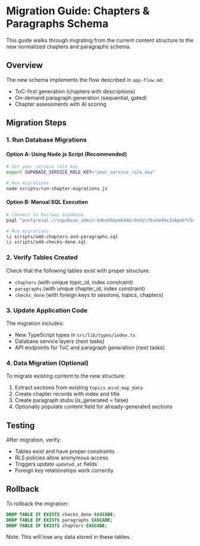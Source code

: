 # Migration Guide: Chapters & Paragraphs Schema

This guide walks through migrating from the current content structure to the new normalized chapters and paragraphs schema.

## Overview

The new schema implements the flow described in `app-flow.md`:
- ToC-first generation (chapters with descriptions)
- On-demand paragraph generation (sequential, gated)
- Chapter assessments with AI scoring

## Migration Steps

### 1. Run Database Migrations

#### Option A: Using Node.js Script (Recommended)
```bash
# Set your service role key
export SUPABASE_SERVICE_ROLE_KEY="your_service_role_key"

# Run migrations
node scripts/run-chapter-migrations.js
```

#### Option B: Manual SQL Execution
```bash
# Connect to Railway Supabase
psql "postgresql://supabase_admin:b4bvb5bpmkd4bc9ohpif6xhe09x3a9pmbfn5vyrbgnhac0gjvvjqckgz5rc68cq6@shinkansen.proxy.rlwy.net:15819/postgres"

# Run migrations
\i scripts/add-chapters-and-paragraphs.sql
\i scripts/add-checks-done.sql
```

### 2. Verify Tables Created

Check that the following tables exist with proper structure:
- `chapters` (with unique topic_id, index constraint)
- `paragraphs` (with unique chapter_id, index constraint)
- `checks_done` (with foreign keys to sessions, topics, chapters)

### 3. Update Application Code

The migration includes:
- New TypeScript types in `src/lib/types/index.ts`
- Database service layers (next tasks)
- API endpoints for ToC and paragraph generation (next tasks)

### 4. Data Migration (Optional)

To migrate existing content to the new structure:
1. Extract sections from existing `topics.mind_map_data`
2. Create chapter records with index and title
3. Create paragraph stubs (is_generated = false)
4. Optionally populate content field for already-generated sections

## Testing

After migration, verify:
- Tables exist and have proper constraints
- RLS policies allow anonymous access
- Triggers update `updated_at` fields
- Foreign key relationships work correctly

## Rollback

To rollback the migration:
```sql
DROP TABLE IF EXISTS checks_done CASCADE;
DROP TABLE IF EXISTS paragraphs CASCADE;
DROP TABLE IF EXISTS chapters CASCADE;
```

Note: This will lose any data stored in these tables.
